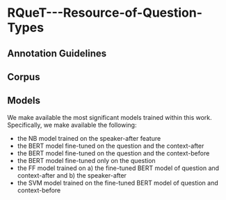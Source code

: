 # RQueT---Resource-of-Question-Types

## Annotation Guidelines

## Corpus

## Models
We make available the most significant models trained within this work. Specifically, we make available the following:
- the NB model trained on the speaker-after feature
- the BERT model fine-tuned on the question and the context-after
- the BERT model fine-tuned on the question and the context-before
- the BERT model fine-tuned only on the question
- the FF model trained on a) the fine-tuned BERT model of question and context-after and b) the speaker-after 
- the SVM model trained on the fine-tuned BERT model of question and context-before
